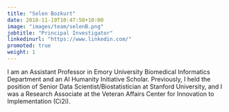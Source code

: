 ```yaml
---
title: "Selen Bozkurt"
date: 2018-11-19T10:47:58+10:00
image: "images/team/selenB.png"
jobtitle: "Principal Investigator"
linkedinurl: "https://www.linkedin.com/"
promoted: true
weight: 1
---
```


I am an Assistant Professor in Emory University Biomedical Informatics Department and an AI Humanity Initiative Scholar. Previously, I held the position of Senior Data Scientist/Biostatistician at Stanford University, and I was a Research Associate at the Veteran Affairs Center for Innovation to Implementation (Ci2i).